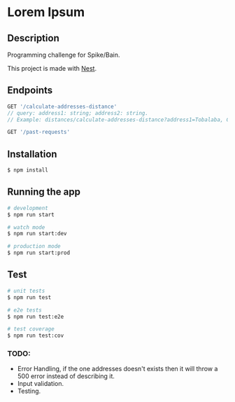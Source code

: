 # Lorem Ipsum
## Description

Programming challenge for Spike/Bain.

This project is made with [Nest](https://github.com/nestjs/nest).

## Endpoints

```javascript
GET '/calculate-addresses-distance'
// query: address1: string; address2: string.
// Example: distances/calculate-addresses-distance?address1=Tobalaba, Chile&address2=Baquedano, Chile

GET '/past-requests'
```
## Installation

```bash
$ npm install
```

## Running the app

```bash
# development
$ npm run start

# watch mode
$ npm run start:dev

# production mode
$ npm run start:prod
```

## Test

```bash
# unit tests
$ npm run test

# e2e tests
$ npm run test:e2e

# test coverage
$ npm run test:cov
```

### TODO:
- Error Handling, if the one addresses doesn't exists then it will throw a 500 error instead of describing it.
- Input validation.
- Testing.